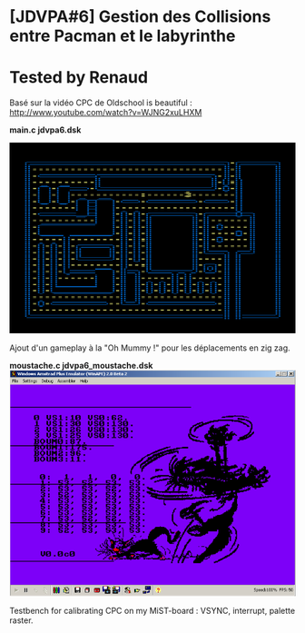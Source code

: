 # [JDVPA#6] Gestion des Collisions entre Pacman et le labyrinthe
# Tested by Renaud

Basé sur la vidéo CPC de Oldschool is beautiful : http://www.youtube.com/watch?v=WJNG2xuLHXM

__main.c jdvpa6.dsk__

![JDVPA6.dsk.png](JDVPA6.dsk.png)

Ajout d'un gameplay à la "Oh Mummy !" pour les déplacements en zig zag.

__moustache.c jdvpa6_moustache.dsk__
![JDVPA6_moustache.dsk.png](JDVPA6_moustache.dsk.png)

Testbench for calibrating CPC on my MiST-board : VSYNC, interrupt, palette raster.